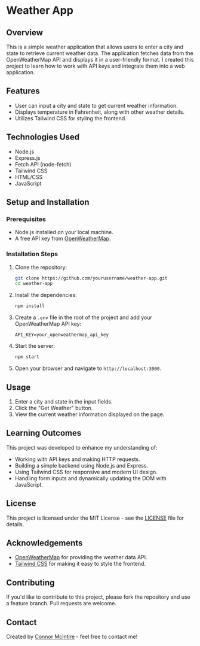 # Weather App

## Overview
This is a simple weather application that allows users to enter a city and state to retrieve current weather data. The application fetches data from the OpenWeatherMap API and displays it in a user-friendly format. I created this project to learn how to work with API keys and integrate them into a web application.

## Features
- User can input a city and state to get current weather information.
- Displays temperature in Fahrenheit, along with other weather details.
- Utilizes Tailwind CSS for styling the frontend.

## Technologies Used
- Node.js
- Express.js
- Fetch API (node-fetch)
- Tailwind CSS
- HTML/CSS
- JavaScript

## Setup and Installation

### Prerequisites
- Node.js installed on your local machine.
- A free API key from [OpenWeatherMap](https://openweathermap.org/).

### Installation Steps
1. Clone the repository:
    ```bash
    git clone https://github.com/yourusername/weather-app.git
    cd weather-app
    ```

2. Install the dependencies:
    ```bash
    npm install
    ```

3. Create a `.env` file in the root of the project and add your OpenWeatherMap API key:
    ```plaintext
    API_KEY=your_openweathermap_api_key
    ```

4. Start the server:
    ```bash
    npm start
    ```

5. Open your browser and navigate to `http://localhost:3000`.

## Usage
1. Enter a city and state in the input fields.
2. Click the "Get Weather" button.
3. View the current weather information displayed on the page.

## Learning Outcomes
This project was developed to enhance my understanding of:
- Working with API keys and making HTTP requests.
- Building a simple backend using Node.js and Express.
- Using Tailwind CSS for responsive and modern UI design.
- Handling form inputs and dynamically updating the DOM with JavaScript.

## License
This project is licensed under the MIT License - see the [LICENSE](LICENSE) file for details.

## Acknowledgements
- [OpenWeatherMap](https://openweathermap.org/) for providing the weather data API.
- [Tailwind CSS](https://tailwindcss.com/) for making it easy to style the frontend.

## Contributing
If you'd like to contribute to this project, please fork the repository and use a feature branch. Pull requests are welcome.

## Contact
Created by [Connor McIntire](https://github.com/Cm00243) - feel free to contact me!

